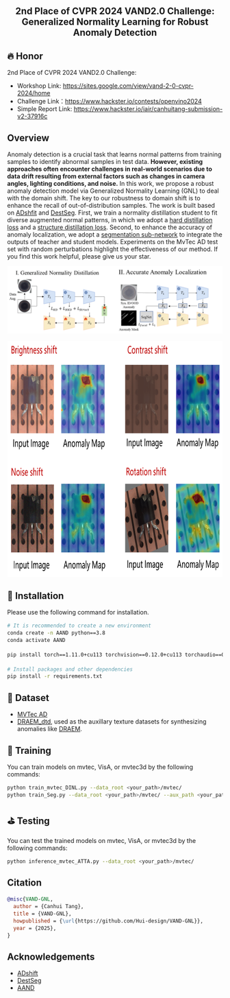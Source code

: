
<h2 align="center">
2nd Place of CVPR 2024 VAND2.0 Challenge: Generalized Normality Learning for Robust Anomaly Detection
</h2>


## 🔥 Honor
2nd Place of CVPR 2024 VAND2.0 Challenge:
- Workshop Link: https://sites.google.com/view/vand-2-0-cvpr-2024/home
- Challenge Link：https://www.hackster.io/contests/openvino2024
- Simple Report Link: https://www.hackster.io/iair/canhuitang-submission-v2-37916c
  
## Overview
Anomaly detection is a crucial task that learns normal patterns from training samples to identify abnormal samples in test data. **However, existing approaches often encounter challenges in real-world scenarios due to data drift resulting from external factors such as changes in camera angles, lighting conditions, and noise.** In this work, we propose a robust anomaly detection model via Generalized Normality Learning (GNL) to deal with the domain shift. The key to our robustness to domain shift is to enhance the recall of out-of-distribution samples. The work is built based on [ADshfit](https://github.com/mala-lab/ADShift) and [DestSeg](https://github.com/apple/ml-destseg). First, we train a normality distillation student to fit diverse augmented normal patterns, in which we adopt a [hard distillation loss](https://github.com/Hui-design/AAND) and a [structure distillation loss](https://arxiv.org/abs/2402.17091). Second, to enhance the accuracy of anomaly localization, we adopt a [segmentation sub-network](https://github.com/mala-lab/ADShift) to integrate the outputs of teacher and student models. Experiments on the MvTec AD test set with random perturbations highlight the effectiveness of our method. If you find this work helpful, please give us your star.

![pipeline](asserts/pipeline.jpg)
<div align="center">
  <img src=asserts/demo.jpg width="800" height="550">
</div>




## 🔧  Installation

Please use the following command for installation.

```bash
# It is recommended to create a new environment
conda create -n AAND python==3.8
conda activate AAND

pip install torch==1.11.0+cu113 torchvision==0.12.0+cu113 torchaudio==0.11.0 --extra-index-url https://download.pytorch.org/whl/cu113

# Install packages and other dependencies
pip install -r requirements.txt
```


## 💾 Dataset

- [MVTec AD](https://www.mvtec.com/company/research/datasets/mvtec-ad)
- [DRAEM_dtd](https://www.robots.ox.ac.uk/~vgg/data/dtd/), used as the auxillary texture datasets for synthesizing anomalies like [DRAEM](https://github.com/VitjanZ/DRAEM). 



## 🚅 Training
You can train models on mvtec, VisA, or mvtec3d by the following commands:
```bash
python train_mvtec_DINL.py --data_root <your_path>/mvtec/  
python train_Seg.py --data_root <your_path>/mvtec/ --aux_path <your_path>/dtd/images
```


## ⛳ Testing
You can test the trained models on mvtec, VisA, or mvtec3d by the following commands:
```bash
python inference_mvtec_ATTA.py --data_root <your_path>/mvtec/    
```

## Citation
```bibtex
@misc{VAND-GNL,
  author = {Canhui Tang},
  title = {VAND-GNL},
  howpublished = {\url{https://github.com/Hui-design/VAND-GNL}},
  year = {2025},
}
```


## Acknowledgements
- [ADshift](https://github.com/mala-lab/ADShift)
- [DestSeg](https://github.com/apple/ml-destseg)
- [AAND](https://github.com/Hui-design/AAND)



